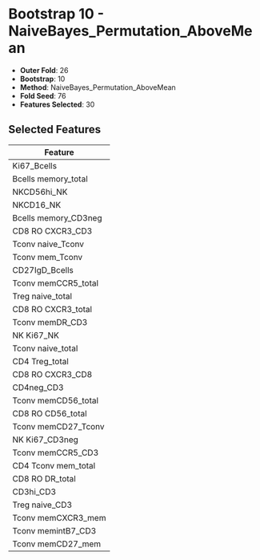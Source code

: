 # Bootstrap 10 - NaiveBayes_Permutation_AboveMean

- **Outer Fold**: 26
- **Bootstrap**: 10
- **Method**: NaiveBayes_Permutation_AboveMean
- **Fold Seed**: 76
- **Features Selected**: 30

## Selected Features

| Feature |
|---------|
| Ki67_Bcells |
| Bcells memory_total |
| NKCD56hi_NK |
| NKCD16_NK |
| Bcells memory_CD3neg |
| CD8 RO CXCR3_CD3 |
| Tconv naive_Tconv |
| Tconv mem_Tconv |
| CD27IgD_Bcells |
| Tconv memCCR5_total |
| Treg naive_total |
| CD8 RO CXCR3_total |
| Tconv memDR_CD3 |
| NK Ki67_NK |
| Tconv naive_total |
| CD4 Treg_total |
| CD8 RO CXCR3_CD8 |
| CD4neg_CD3 |
| Tconv memCD56_total |
| CD8 RO CD56_total |
| Tconv memCD27_Tconv |
| NK Ki67_CD3neg |
| Tconv memCCR5_CD3 |
| CD4 Tconv mem_total |
| CD8 RO DR_total |
| CD3hi_CD3 |
| Treg naive_CD3 |
| Tconv memCXCR3_mem |
| Tconv memintB7_CD3 |
| Tconv memCD27_mem |
